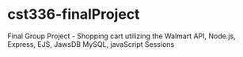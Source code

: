 # cst336-finalProject
Final Group Project - Shopping cart utilizing the Walmart API, Node.js, Express, EJS, JawsDB MySQL, javaScript Sessions
